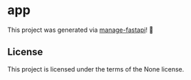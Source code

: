 # app

This project was generated via [manage-fastapi](https://ycd.github.io/manage-fastapi/)! :tada:

## License

This project is licensed under the terms of the None license.
